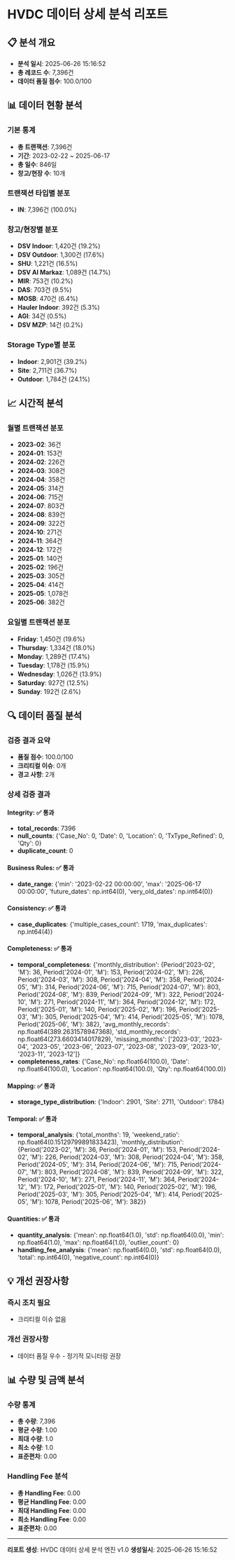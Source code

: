 # HVDC 데이터 상세 분석 리포트

## 📋 분석 개요
- **분석 일시**: 2025-06-26 15:16:52
- **총 레코드 수**: 7,396건
- **데이터 품질 점수**: 100.0/100

## 📊 데이터 현황 분석

### 기본 통계
- **총 트랜잭션**: 7,396건
- **기간**: 2023-02-22 ~ 2025-06-17
- **총 일수**: 846일
- **창고/현장 수**: 10개

### 트랜잭션 타입별 분포
- **IN**: 7,396건 (100.0%)

### 창고/현장별 분포
- **DSV Indoor**: 1,420건 (19.2%)
- **DSV Outdoor**: 1,300건 (17.6%)
- **SHU**: 1,221건 (16.5%)
- **DSV Al Markaz**: 1,089건 (14.7%)
- **MIR**: 753건 (10.2%)
- **DAS**: 703건 (9.5%)
- **MOSB**: 470건 (6.4%)
- **Hauler Indoor**: 392건 (5.3%)
- **AGI**: 34건 (0.5%)
- **DSV MZP**: 14건 (0.2%)

### Storage Type별 분포
- **Indoor**: 2,901건 (39.2%)
- **Site**: 2,711건 (36.7%)
- **Outdoor**: 1,784건 (24.1%)

## 📈 시간적 분석

### 월별 트랜잭션 분포
- **2023-02**: 36건
- **2024-01**: 153건
- **2024-02**: 226건
- **2024-03**: 308건
- **2024-04**: 358건
- **2024-05**: 314건
- **2024-06**: 715건
- **2024-07**: 803건
- **2024-08**: 839건
- **2024-09**: 322건
- **2024-10**: 271건
- **2024-11**: 364건
- **2024-12**: 172건
- **2025-01**: 140건
- **2025-02**: 196건
- **2025-03**: 305건
- **2025-04**: 414건
- **2025-05**: 1,078건
- **2025-06**: 382건

### 요일별 트랜잭션 분포
- **Friday**: 1,450건 (19.6%)
- **Thursday**: 1,334건 (18.0%)
- **Monday**: 1,289건 (17.4%)
- **Tuesday**: 1,178건 (15.9%)
- **Wednesday**: 1,026건 (13.9%)
- **Saturday**: 927건 (12.5%)
- **Sunday**: 192건 (2.6%)

## 🔍 데이터 품질 분석

### 검증 결과 요약
- **품질 점수**: 100.0/100
- **크리티컬 이슈**: 0개
- **경고 사항**: 2개

### 상세 검증 결과
#### Integrity: ✅ 통과
- **total_records**: 7396
- **null_counts**: {'Case_No': 0, 'Date': 0, 'Location': 0, 'TxType_Refined': 0, 'Qty': 0}
- **duplicate_count**: 0

#### Business Rules: ✅ 통과
- **date_range**: {'min': '2023-02-22 00:00:00', 'max': '2025-06-17 00:00:00', 'future_dates': np.int64(0), 'very_old_dates': np.int64(0)}

#### Consistency: ✅ 통과
- **case_duplicates**: {'multiple_cases_count': 1719, 'max_duplicates': np.int64(4)}

#### Completeness: ✅ 통과
- **temporal_completeness**: {'monthly_distribution': {Period('2023-02', 'M'): 36, Period('2024-01', 'M'): 153, Period('2024-02', 'M'): 226, Period('2024-03', 'M'): 308, Period('2024-04', 'M'): 358, Period('2024-05', 'M'): 314, Period('2024-06', 'M'): 715, Period('2024-07', 'M'): 803, Period('2024-08', 'M'): 839, Period('2024-09', 'M'): 322, Period('2024-10', 'M'): 271, Period('2024-11', 'M'): 364, Period('2024-12', 'M'): 172, Period('2025-01', 'M'): 140, Period('2025-02', 'M'): 196, Period('2025-03', 'M'): 305, Period('2025-04', 'M'): 414, Period('2025-05', 'M'): 1078, Period('2025-06', 'M'): 382}, 'avg_monthly_records': np.float64(389.2631578947368), 'std_monthly_records': np.float64(273.6603414017829), 'missing_months': ['2023-03', '2023-04', '2023-05', '2023-06', '2023-07', '2023-08', '2023-09', '2023-10', '2023-11', '2023-12']}
- **completeness_rates**: {'Case_No': np.float64(100.0), 'Date': np.float64(100.0), 'Location': np.float64(100.0), 'Qty': np.float64(100.0)}

#### Mapping: ✅ 통과
- **storage_type_distribution**: {'Indoor': 2901, 'Site': 2711, 'Outdoor': 1784}

#### Temporal: ✅ 통과
- **temporal_analysis**: {'total_months': 19, 'weekend_ratio': np.float64(0.15129799891833423), 'monthly_distribution': {Period('2023-02', 'M'): 36, Period('2024-01', 'M'): 153, Period('2024-02', 'M'): 226, Period('2024-03', 'M'): 308, Period('2024-04', 'M'): 358, Period('2024-05', 'M'): 314, Period('2024-06', 'M'): 715, Period('2024-07', 'M'): 803, Period('2024-08', 'M'): 839, Period('2024-09', 'M'): 322, Period('2024-10', 'M'): 271, Period('2024-11', 'M'): 364, Period('2024-12', 'M'): 172, Period('2025-01', 'M'): 140, Period('2025-02', 'M'): 196, Period('2025-03', 'M'): 305, Period('2025-04', 'M'): 414, Period('2025-05', 'M'): 1078, Period('2025-06', 'M'): 382}}

#### Quantities: ✅ 통과
- **quantity_analysis**: {'mean': np.float64(1.0), 'std': np.float64(0.0), 'min': np.float64(1.0), 'max': np.float64(1.0), 'outlier_count': 0}
- **handling_fee_analysis**: {'mean': np.float64(0.0), 'std': np.float64(0.0), 'total': np.int64(0), 'negative_count': np.int64(0)}


## 💡 개선 권장사항

### 즉시 조치 필요
- 크리티컬 이슈 없음

### 개선 권장사항
- 데이터 품질 우수 - 정기적 모니터링 권장

## 📊 수량 및 금액 분석

### 수량 통계

- **총 수량**: 7,396
- **평균 수량**: 1.00
- **최대 수량**: 1.0
- **최소 수량**: 1.0
- **표준편차**: 0.00

### Handling Fee 분석

- **총 Handling Fee**: 0.00
- **평균 Handling Fee**: 0.00
- **최대 Handling Fee**: 0.00
- **최소 Handling Fee**: 0.00
- **표준편차**: 0.00

---
**리포트 생성**: HVDC 데이터 상세 분석 엔진 v1.0
**생성일시**: 2025-06-26 15:16:52
